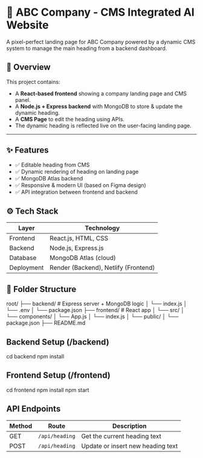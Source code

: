 # 🧠 ABC Company - CMS Integrated AI Website

A pixel-perfect landing page for ABC Company powered by a dynamic CMS system to manage the main heading from a backend dashboard.

## 📌 Overview

This project contains:

- A **React-based frontend** showing a company landing page and CMS panel.
- A **Node.js + Express backend** with MongoDB to store & update the dynamic heading.
- A **CMS Page** to edit the heading using APIs.
- The dynamic heading is reflected live on the user-facing landing page.

---

## ✨ Features

- ✅ Editable heading from CMS
- ✅ Dynamic rendering of heading on landing page
- ✅ MongoDB Atlas backend
- ✅ Responsive & modern UI (based on Figma design)
- ✅ API integration between frontend and backend



## ⚙️ Tech Stack

| Layer     | Technology               |
|-----------|--------------------------|
| Frontend  | React.js, HTML, CSS      |
| Backend   | Node.js, Express.js      |
| Database  | MongoDB Atlas (cloud)    |
| Deployment| Render (Backend), Netlify (Frontend) |


## 📁 Folder Structure

root/
├── backend/ # Express server + MongoDB logic
│ └── index.js
│ └── .env
│ └── package.json
├── frontend/ # React app
│ └── src/
│ └── components/
│ └── App.js
│ └── index.js
│ └── public/
│ └── package.json
├── README.md    


## Backend Setup (/backend)
cd backend
npm install

## Frontend Setup (/frontend)
cd frontend
npm install
npm start

## API Endpoints

| Method | Route          | Description                       |
| ------ | -------------- | --------------------------------- |
| GET    | `/api/heading` | Get the current heading text      |
| POST   | `/api/heading` | Update or insert new heading text |

